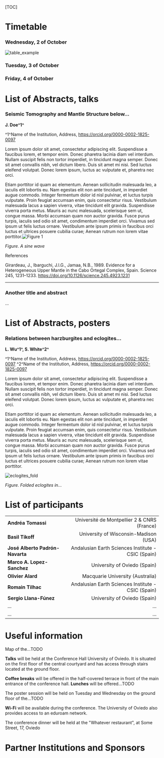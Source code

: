 [TOC]

# Timetable

### Wednesday, 2 of October

![table_example](C:\Users\Marco\Documents\GitHub\programme\imgs\table_example.png)

### Tuesday, 3 of October



### Friday, 4 of October



# List of Abstracts, talks

### Seismic Tomography and Mantle Structure below...

**J. Doe^1^**

^1^Name of the Institution, Address, https://orcid.org/0000-0002-1825-0097

Lorem ipsum dolor sit amet, consectetur adipiscing elit. Suspendisse a faucibus lorem, et tempor enim. Donec pharetra lacinia diam vel interdum. Nullam suscipit felis non tortor imperdiet, in tincidunt magna semper. Donec sit amet convallis nibh, vel dictum libero. Duis sit amet mi nisi. Sed luctus eleifend volutpat. Donec lorem ipsum, luctus ac vulputate et, pharetra nec orci.

Etiam porttitor id quam ac elementum. Aenean sollicitudin malesuada leo, a iaculis elit lobortis eu. Nam egestas elit non ante tincidunt, in imperdiet augue commodo. Integer fermentum dolor id nisl pulvinar, et luctus turpis vulputate. Proin feugiat accumsan enim, quis consectetur risus. Vestibulum malesuada lacus a sapien viverra, vitae tincidunt elit gravida. Suspendisse viverra porta metus. Mauris ac nunc malesuada, scelerisque sem ut, congue massa. Morbi accumsan quam non auctor gravida. Fusce purus turpis, iaculis sed odio sit amet, condimentum imperdiet orci. Vivamus sed ipsum ut felis luctus ornare. Vestibulum ante ipsum primis in faucibus orci luctus et ultrices posuere cubilia curae; Aenean rutrum non lorem vitae porttitor.![Figure 1](https://github.com/lherzolite2024/lherzolite2024.github.io/blob/v1.0/templates/img221.png?raw=true)

_Figure. A sine wave_

References

Girardeau, J., Ibarguchi, J.I.G., Jamaa, N.B., 1989. Evidence for a Heterogeneous Upper Mantle in the Cabo Ortegal Complex, Spain. Science 245, 1231–1233. https://doi.org/10.1126/science.245.4923.1231

---

### Another title and abstract

...

# List of Abstracts, posters

### Relations between harzburgites and eclogites...

**L. Wu^1^, S. White^2^**

^1^Name of the Institution, Address, https://orcid.org/0000-0002-1825-0097
^2^Name of the Institution, Address, https://orcid.org/0000-0002-1825-0097

Lorem ipsum dolor sit amet, consectetur adipiscing elit. Suspendisse a faucibus lorem, et tempor enim. Donec pharetra lacinia diam vel interdum. Nullam suscipit felis non tortor imperdiet, in tincidunt magna semper. Donec sit amet convallis nibh, vel dictum libero. Duis sit amet mi nisi. Sed luctus eleifend volutpat. Donec lorem ipsum, luctus ac vulputate et, pharetra nec orci.

Etiam porttitor id quam ac elementum. Aenean sollicitudin malesuada leo, a iaculis elit lobortis eu. Nam egestas elit non ante tincidunt, in imperdiet augue commodo. Integer fermentum dolor id nisl pulvinar, et luctus turpis vulputate. Proin feugiat accumsan enim, quis consectetur risus. Vestibulum malesuada lacus a sapien viverra, vitae tincidunt elit gravida. Suspendisse viverra porta metus. Mauris ac nunc malesuada, scelerisque sem ut, congue massa. Morbi accumsan quam non auctor gravida. Fusce purus turpis, iaculis sed odio sit amet, condimentum imperdiet orci. Vivamus sed ipsum ut felis luctus ornare. Vestibulum ante ipsum primis in faucibus orci luctus et ultrices posuere cubilia curae; Aenean rutrum non lorem vitae porttitor.

![eclogites_fold](C:\Users\Marco\Documents\GitHub\programme\imgs\eclogites_fold.jpg)

_Figure. Folded eclogites in..._



# List of participants

|                                 |                                                    |
| ------------------------------- | -------------------------------------------------: |
| **Andréa Tomassi**              |        Université de Montpellier 2 & CNRS (France) |
| **Basil Tikoff**                |              University of Wisconsin-Madison (USA) |
| **José Alberto Padrón-Navarta** | Andalusian Earth Sciences Institute - CSIC (Spain) |
| **Marco A. Lopez-Sanchez**      |                       University of Oviedo (Spain) |
| **Olivier Alard**               |                   Macquarie University (Australia) |
| **Romain Tilhac**               | Andalusian Earth Sciences Institute - CSIC (Spain) |
| **Sergio Llana-Fúnez**          |                       University of Oviedo (Spain) |
| ...                             |                                                ... |
| ...                             |                                                ... |



# Useful information

Map of the...TODO

**Talks** will be held at the Conference Hall University of Oviedo. It is situated on the first floor of the central courtyard and has access through stairs located at the ground floor.

**Coffee breaks** will be offered in the half-covered terrace in front of the main entrance of the conference hall. **Lunches** will be offered...TODO

The poster session will be held on Tuesday and Wednesday on the ground
floor of the...TODO

**Wi-Fi** will be available during the conference. The University of Oviedo also provides access to an eduroam network.

The conference dinner will be held at the "Whatever restaurant", at Some Street,
17, Oviedo

# Partner Institutions and Sponsors

